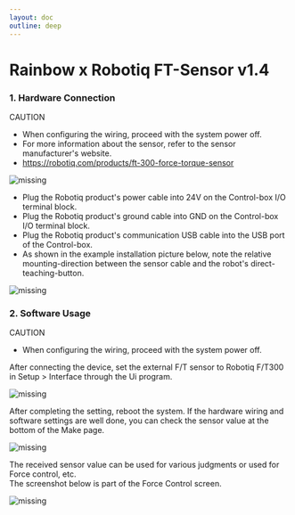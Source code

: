 ```yaml
---
layout: doc
outline: deep
---
```


# Rainbow x Robotiq FT-Sensor v1.4

### 1. Hardware Connection

<div class="warning custom-block">
  <p class="custom-block-title">CAUTION</p>
  <ul>
    <li>
      When configuring the wiring, proceed with the system power off.
    </li>
    <li>
      For more information about the sensor, refer to the sensor manufacturer's website.
    </li>
    <li>
      <a href="https://robotiq.com/products/ft-300-force-torque-sensor" target="_blank">
        https://robotiq.com/products/ft-300-force-torque-sensor
      </a>
    </li>
  </ul>
</div>

![missing](/technical_docs/common/device_robotiq_ft/1-1.png)

- Plug the Robotiq product's power cable into 24V on the Control-box I/O terminal block.
- Plug the Robotiq product's ground cable into GND on the Control-box I/O terminal block.
- Plug the Robotiq product's communication USB cable into the USB port of the Control-box.
- As shown in the example installation picture below, note the relative mounting-direction between the sensor cable and the robot's direct-teaching-button.

![missing](/technical_docs/common/device_robotiq_ft/1-2.png)

### 2. Software Usage

<div class="warning custom-block">
  <p class="custom-block-title">CAUTION</p>
  <ul>
    <li>
      When configuring the wiring, proceed with the system power off.
    </li>
  </ul>
</div>

After connecting the device, set the external F/T sensor to Robotiq F/T300 in Setup > Interface through the Ui program.

![missing](/technical_docs/common/device_robotiq_ft/2-1.png)

After completing the setting, reboot the system. If the hardware wiring and software settings are well done, you can check the sensor value at the bottom of the Make page.

![missing](/technical_docs/common/device_robotiq_ft/2-2.png)

The received sensor value can be used for various judgments or used for Force control, etc.<br>
The screenshot below is part of the Force Control screen.

![missing](/technical_docs/common/device_robotiq_ft/2-3.png)
